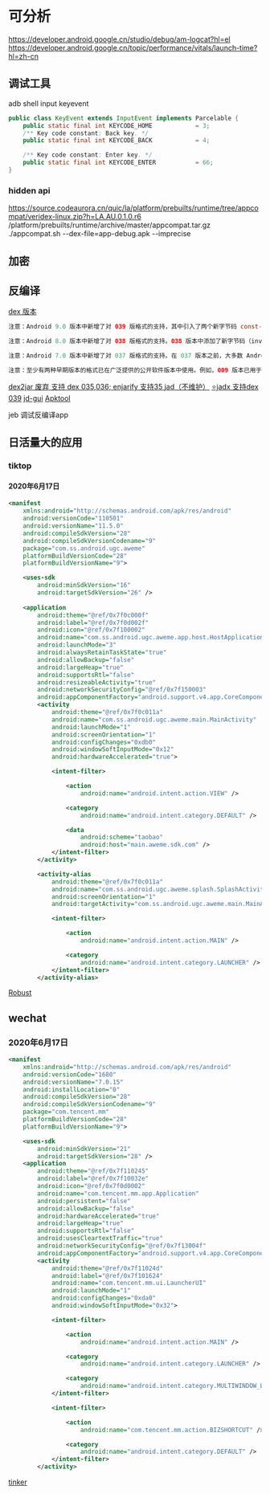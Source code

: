 # 可分析
https://developer.android.google.cn/studio/debug/am-logcat?hl=el
https://developer.android.google.cn/topic/performance/vitals/launch-time?hl=zh-cn
## 调试工具

adb shell input keyevent   
```java
public class KeyEvent extends InputEvent implements Parcelable {
    public static final int KEYCODE_HOME            = 3;
    /** Key code constant: Back key. */
    public static final int KEYCODE_BACK            = 4; 

    /** Key code constant: Enter key. */
    public static final int KEYCODE_ENTER           = 66;
}
```
### hidden api
https://source.codeaurora.cn/quic/la/platform/prebuilts/runtime/tree/appcompat/veridex-linux.zip?h=LA.AU.0.1.0.r6
/platform/prebuilts/runtime/archive/master/appcompat.tar.gz
./appcompat.sh --dex-file=app-debug.apk --imprecise


## 加密

## 反编译
[dex 版本](https://source.android.google.cn/devices/tech/dalvik/dex-format)
```java
注意：Android 9.0 版本中新增了对 039 版格式的支持，其中引入了两个新字节码 const-method-handle 和 const-method-type。（字节码集合的总结表中介绍了这些字节码。）在 Android 10 中，版本 039 扩展了 DEX 文件格式，以包含仅适用于启动类路径上的 DEX 文件的隐藏 API 信息。

注意：Android 8.0 版本中新增了对 038 版格式的支持。038 版本中添加了新字节码（invoke-polymorphic 和 invoke-custom）和用于方法句柄的数据。

注意：Android 7.0 版本中新增了对 037 版格式的支持。在 037 版本之前，大多数 Android 版本都使用过 035 版格式。035 版与 037 版之间的唯一区别是，是否添加默认方法以及是否调整 invoke。

注意：至少有两种早期版本的格式已在广泛提供的公开软件版本中使用。例如，009 版本已用于 M3 版 Android 平台（2007 年 11 月至 12 月），013 版本已用于 M5 版 Android 平台（2008 年 2 月至 3 月）。在有些方面，这些早期版本的格式与本文档中所述的版本存在很大差异。
```

[dex2jar 废弃 支持 dex 035,036; enjarify 支持35 ](https://github.com/pxb1988/dex2jar)
[jad（不维护）](http://www.kpdus.com/jad.html)
[⭐jadx 支持dex 039](https://github.com/skylot/jadx.git)
[jd-gui](https://github.com/java-decompiler/jd-gui)
[Apktool](https://github.com/iBotPeaches/Apktool)

jeb 调试反编译app


## 日活量大的应用

### tiktop

#### 2020年6月17日
```xml
<manifest
    xmlns:android="http://schemas.android.com/apk/res/android"
    android:versionCode="110501"
    android:versionName="11.5.0"
    android:compileSdkVersion="28"
    android:compileSdkVersionCodename="9"
    package="com.ss.android.ugc.aweme"
    platformBuildVersionCode="28"
    platformBuildVersionName="9">

    <uses-sdk
        android:minSdkVersion="16"
        android:targetSdkVersion="26" />
 
    <application
        android:theme="@ref/0x7f0c000f"
        android:label="@ref/0x7f0d002f"
        android:icon="@ref/0x7f100002"
        android:name="com.ss.android.ugc.aweme.app.host.HostApplication"
        android:launchMode="3"
        android:alwaysRetainTaskState="true"
        android:allowBackup="false"
        android:largeHeap="true"
        android:supportsRtl="false"
        android:resizeableActivity="true"
        android:networkSecurityConfig="@ref/0x7f150003"
        android:appComponentFactory="android.support.v4.app.CoreComponentFactory">
        <activity
            android:theme="@ref/0x7f0c011a"
            android:name="com.ss.android.ugc.aweme.main.MainActivity"
            android:launchMode="1"
            android:screenOrientation="1"
            android:configChanges="0xdb0"
            android:windowSoftInputMode="0x12"
            android:hardwareAccelerated="true">

            <intent-filter>

                <action
                    android:name="android.intent.action.VIEW" />

                <category
                    android:name="android.intent.category.DEFAULT" />

                <data
                    android:scheme="taobao"
                    android:host="main.aweme.sdk.com" />
            </intent-filter>
        </activity>

        <activity-alias
            android:theme="@ref/0x7f0c011a"
            android:name="com.ss.android.ugc.aweme.splash.SplashActivity"
            android:screenOrientation="1"
            android:targetActivity="com.ss.android.ugc.aweme.main.MainActivity">

            <intent-filter>

                <action
                    android:name="android.intent.action.MAIN" />

                <category
                    android:name="android.intent.category.LAUNCHER" />
            </intent-filter>
        </activity-alias>

```
[Robust](https://github.com/Meituan-Dianping/Robust)


## wechat
### 2020年6月17日
```xml
<manifest
    xmlns:android="http://schemas.android.com/apk/res/android"
    android:versionCode="1680"
    android:versionName="7.0.15"
    android:installLocation="0"
    android:compileSdkVersion="28"
    android:compileSdkVersionCodename="9"
    package="com.tencent.mm"
    platformBuildVersionCode="28"
    platformBuildVersionName="9">

    <uses-sdk
        android:minSdkVersion="21"
        android:targetSdkVersion="28" />
    <application
        android:theme="@ref/0x7f110245"
        android:label="@ref/0x7f10032e"
        android:icon="@ref/0x7f0d0002"
        android:name="com.tencent.mm.app.Application"
        android:persistent="false"
        android:allowBackup="false"
        android:hardwareAccelerated="true"
        android:largeHeap="true"
        android:supportsRtl="false"
        android:usesCleartextTraffic="true"
        android:networkSecurityConfig="@ref/0x7f13004f"
        android:appComponentFactory="android.support.v4.app.CoreComponentFactory">
        <activity
            android:theme="@ref/0x7f11024d"
            android:label="@ref/0x7f101624"
            android:name="com.tencent.mm.ui.LauncherUI"
            android:launchMode="1"
            android:configChanges="0xda0"
            android:windowSoftInputMode="0x32">

            <intent-filter>

                <action
                    android:name="android.intent.action.MAIN" />

                <category
                    android:name="android.intent.category.LAUNCHER" />

                <category
                    android:name="android.intent.category.MULTIWINDOW_LAUNCHER" />
            </intent-filter>

            <intent-filter>

                <action
                    android:name="com.tencent.mm.action.BIZSHORTCUT" />

                <category
                    android:name="android.intent.category.DEFAULT" />
            </intent-filter>
        </activity>

```
[tinker](https://github.com/Tencent/tinker)

